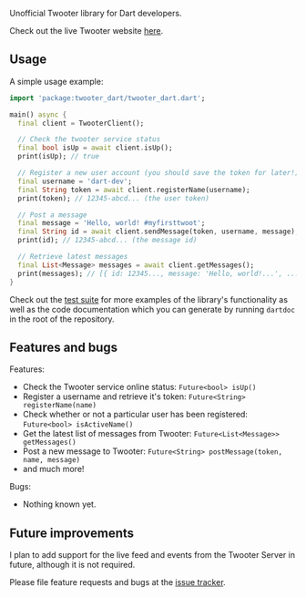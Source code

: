 Unofficial Twooter library for Dart developers.

Check out the live Twooter website [here][twooter].

## Usage

A simple usage example:

```dart
import 'package:twooter_dart/twooter_dart.dart';

main() async {
  final client = TwooterClient();

  // Check the twooter service status
  final bool isUp = await client.isUp();
  print(isUp); // true

  // Register a new user account (you should save the token for later!)
  final username = 'dart-dev';
  final String token = await client.registerName(username);
  print(token); // 12345-abcd... (the user token)

  // Post a message
  final message = 'Hello, world! #myfirsttwoot';
  final String id = await client.sendMessage(token, username, message);
  print(id); // 12345-abcd... (the message id)

  // Retrieve latest messages
  final List<Message> messages = await client.getMessages();
  print(messages); // [{ id: 12345..., message: 'Hello, world!...', ... }, ...]
}
```

Check out the [test suite][tests] for more examples of the library's
functionality as well as the code documentation which you can generate by
running `dartdoc` in the root of the repository.


## Features and bugs

Features:
- Check the Twooter service online status: `Future<bool> isUp()`
- Register a username and retrieve it's token: `Future<String> registerName(name)`
- Check whether or not a particular user has been registered: `Future<bool> isActiveName()`
- Get the latest list of messages from Twooter: `Future<List<Message>> getMessages()`
- Post a new message to Twooter: `Future<String> postMessage(token, name, message)`
- and much more!

Bugs:
- Nothing known yet.


## Future improvements
I plan to add support for the live feed and events from the Twooter Server in
future, although it is not required.


Please file feature requests and bugs at the [issue tracker][tracker].

[tracker]: https://github.com/IncognitoJam/twooter_dart
[tests]: https://github.com/IncognitoJam/twooter_dart/blob/master/test/twooter_dart_test.dart
[twooter]: http://twooter.johnvidler.co.uk
